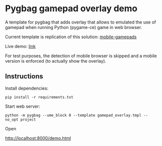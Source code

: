 # Pygbag gamepad overlay demo

A template for pygbag that adds overlay that allows to emulated the use of gamepad when running Python (pygame-ce) game in web browser.

Current template is replication of this solution: [mobile-gamepads](https://github.com/Blendify-Games/PublicGists/blob/main/pygame-web/mobile-gamepads_en-us.md)

Live demo: [link](https://hubertrex.github.io/pygbag-gamepad-overlay/main/demo.html)

For test purposes, the detection of mobile browser is skipped and a mobile version is enforced (to actually show the overlay).

## Instructions

Install dependencies:

`pip install -r requirements.txt`

Start web server:

`python -m pygbag --ume_block 0 --template gamepad_overlay.tmpl --no_opt project`

Open

[http://localhost:8000/demo.html](http://localhost:8000/demo.html)
